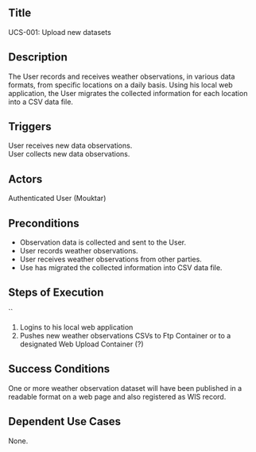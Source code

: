 ## Title 
UCS-001: Upload new datasets


## Description 

The User records and receives weather observations, in various data formats, from specific locations on a daily basis.
Using his local web application, the User migrates the collected information for each location into a CSV data file. 


## Triggers 
User receives new data observations.  
User collects new data observations.  



## Actors 
Authenticated User (Mouktar)


## Preconditions 
- Observation data is collected and sent to the User.  
- User records weather observations.  
- User receives weather observations from other parties.  
- Use has migrated the collected information into CSV data file.

## Steps of Execution 
``

1. Logins to his local web application  
2. Pushes new  weather observations CSVs to Ftp Container or to a designated Web Upload Container (?)



## Success Conditions
One or more weather observation dataset will have been published in a readable format on a web page and also registered as WIS record.


## Dependent Use Cases
None.

